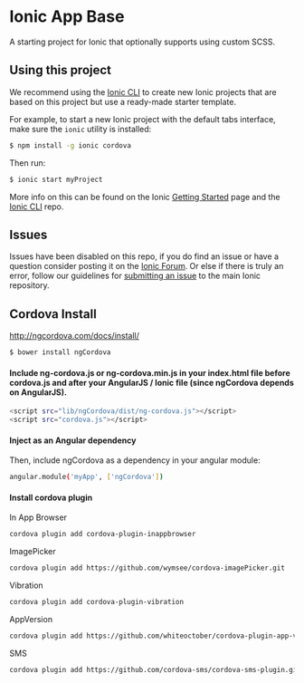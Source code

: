 Ionic App Base
=====================

A starting project for Ionic that optionally supports using custom SCSS.

## Using this project

We recommend using the [Ionic CLI](https://github.com/driftyco/ionic-cli) to create new Ionic projects that are based on this project but use a ready-made starter template.

For example, to start a new Ionic project with the default tabs interface, make sure the `ionic` utility is installed:

```bash
$ npm install -g ionic cordova
```

Then run: 

```bash
$ ionic start myProject
```

More info on this can be found on the Ionic [Getting Started](http://ionicframework.com/getting-started) page and the [Ionic CLI](https://github.com/driftyco/ionic-cli) repo.

## Issues
Issues have been disabled on this repo, if you do find an issue or have a question consider posting it on the [Ionic Forum](http://forum.ionicframework.com/).  Or else if there is truly an error, follow our guidelines for [submitting an issue](http://ionicframework.com/submit-issue/) to the main Ionic repository.

## Cordova Install

http://ngcordova.com/docs/install/

```bash
$ bower install ngCordova
```

#### Include ng-cordova.js or ng-cordova.min.js in your index.html file before cordova.js and after your AngularJS / Ionic file (since ngCordova depends on AngularJS).
```bash
<script src="lib/ngCordova/dist/ng-cordova.js"></script>
<script src="cordova.js"></script>
```

#### Inject as an Angular dependency

Then, include ngCordova as a dependency in your angular module:

```bash
angular.module('myApp', ['ngCordova'])
```

#### Install cordova plugin

In App Browser

```bash
cordova plugin add cordova-plugin-inappbrowser
```

ImagePicker
```bash
cordova plugin add https://github.com/wymsee/cordova-imagePicker.git
```

Vibration
```bash
cordova plugin add cordova-plugin-vibration
```

AppVersion

```bash
cordova plugin add https://github.com/whiteoctober/cordova-plugin-app-version.git
```

SMS

```bash
cordova plugin add https://github.com/cordova-sms/cordova-sms-plugin.git
```
